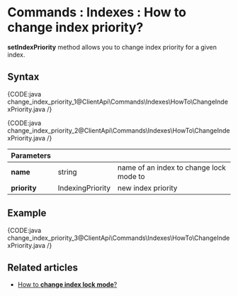 # Commands : Indexes : How to change index priority?

**setIndexPriority** method allows you to change index priority for a given index.

## Syntax

{CODE:java change_index_priority_1@ClientApi\Commands\Indexes\HowTo\ChangeIndexPriority.java /}

{CODE:java change_index_priority_2@ClientApi\Commands\Indexes\HowTo\ChangeIndexPriority.java /}

| Parameters | | |
| ------------- | ------------- | ----- |
| **name** | string | name of an index to change lock mode to |
| **priority** | IndexingPriority | new index priority |

## Example

{CODE:java change_index_priority_3@ClientApi\Commands\Indexes\HowTo\ChangeIndexPriority.java /}

## Related articles

- [How to **change index lock mode**?](../../../../client-api/commands/indexes/how-to/change-index-lock-mode)  